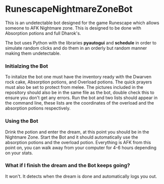# RunescapeNightmareZoneBot

This is an undetectable bot designed for the game Runescape which allows someone to AFK Nightmare zone. This is designed to be done with Absorption potions and full Dharok's.

The bot uses Python with the libraries **pyautogui** and **schedule** in order to simulate random clicks and do them in an orderly but random manner making them undetectable.

### Initialzing the Bot

To initalize the bot one must have the inventory ready with the Dwarven rock cake, Absorption potions, and Overload potions. The quick prayers must also be set to protect from melee. The pictures included in the repository should also be in the same file as the bot, double check this to ensure you don't get any errors. Run the bot and two lists should appear in the command line, these lists are the coordinates of the overload and the absorption potions respectively.

### Using the Bot

Drink the potion and enter the dream, at this point you should be in the Nightmare Zone. Start the Bot and it should automatically use the absorption potions and the overload potion. Everything is AFK from this point on, you can walk away from your computer for 4-6 hours depending on your stats.

### What if I finish the dream and the Bot keeps going?

It won't. It detects when the dream is done and automatically logs you out. 
